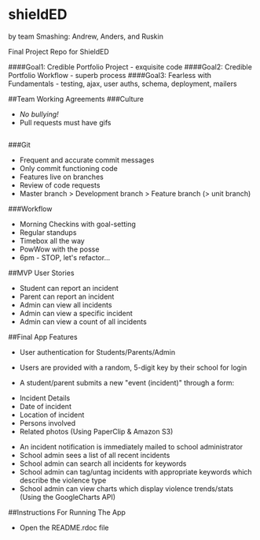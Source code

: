 shieldED
========
by team Smashing: Andrew, Anders, and Ruskin

Final Project Repo for ShieldED

####Goal1: Credible Portfolio Project - exquisite code
####Goal2: Credible Portfolio Workflow - superb process
####Goal3: Fearless with Fundamentals - testing, ajax, user auths, schema, deployment, mailers

##Team Working Agreements
###Culture
* *No bullying!*
* Pull requests must have gifs

<img src="http://i.imgur.com/5U9IX.gif" alt="">


###Git
* Frequent and accurate commit messages
* Only commit functioning code
* Features live on branches
* Review of code requests
* Master branch > Development branch > Feature branch (> unit branch)

###Workflow
* Morning Checkins with goal-setting
* Regular standups
* Timebox all the way
* PowWow with the posse
* 6pm  - STOP, let's refactor...

##MVP User Stories
* Student can report an incident
* Parent can report an incident
* Admin can view all incidents
* Admin can view a specific incident
* Admin can view a count of all incidents

##Final App Features
* User authentication for Students/Parents/Admin
 - Users are provided with a random, 5-digit key by their school for login
* A student/parent submits a new "event (incident)" through a form:
 - Incident Details
 - Date of incident
 - Location of incident
 - Persons involved
 - Related photos (Using PaperClip & Amazon S3)
* An incident notification is immediately mailed to school administrator
* School admin sees a list of all recent incidents
* School admin can search all incidents for keywords
* School admin can tag/untag incidents with appropriate keywords which describe the violence type
* School admin can view charts which display violence trends/stats (Using the GoogleCharts API)

##Instructions For Running The App
* Open the README.rdoc file
